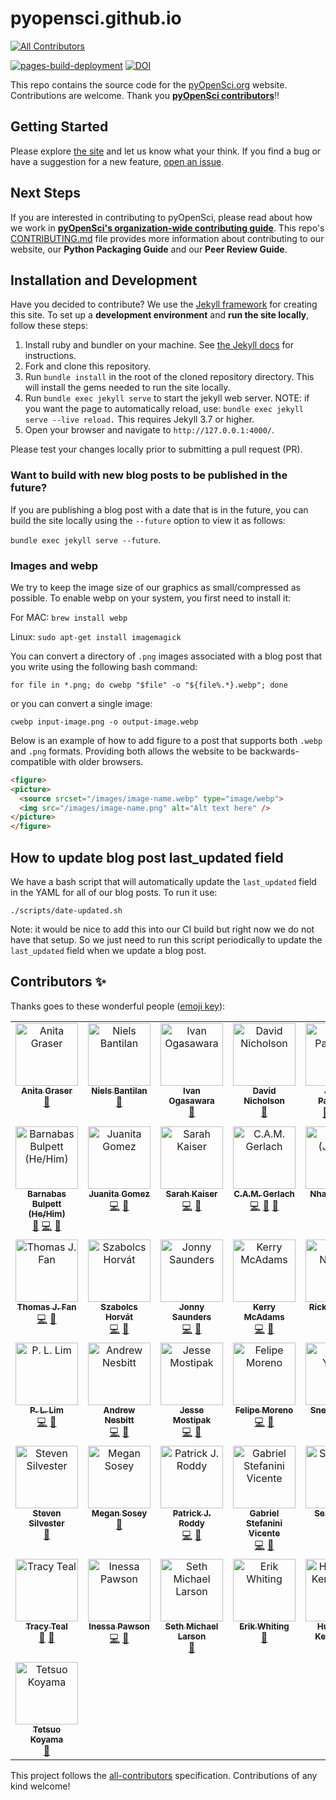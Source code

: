 # pyopensci.github.io
<!-- ALL-CONTRIBUTORS-BADGE:START - Do not remove or modify this section -->
[![All Contributors](https://img.shields.io/badge/all_contributors-43-orange.svg?style=flat-square)](#contributors-)
<!-- ALL-CONTRIBUTORS-BADGE:END -->
[![pages-build-deployment](https://github.com/pyOpenSci/pyopensci.github.io/actions/workflows/pages/pages-build-deployment/badge.svg)](https://github.com/pyOpenSci/pyopensci.github.io/actions/workflows/pages/pages-build-deployment)
[![DOI](https://zenodo.org/badge/174412809.svg)](https://zenodo.org/doi/10.5281/zenodo.10594115)


This repo contains the source code for the [pyOpenSci.org](https://pyopensci.org) website. Contributions are welcome. Thank you [**pyOpenSci contributors**](#contributors-✨)!!

## Getting Started

Please explore [the site](https://pyopensci.org) and let us know what your think. If you find a bug or have
a suggestion for a new feature, [open an issue](https://github.com/pyOpenSci/pyopensci.github.io/issues).

## Next Steps

If you are interested in contributing to pyOpenSci, please read about
how we work in [**pyOpenSci's organization-wide contributing guide**](https://www.pyopensci.org/handbook/CONTRIBUTING.html).
This repo's [CONTRIBUTING.md](./CONTRIBUTING.md) file provides more information
about contributing to our website, our **Python Packaging Guide** and our
**Peer Review Guide**.

## Installation and Development

Have you decided to contribute? We use the [Jekyll framework](https://jekyllrb.org)
for creating this site. To set up a **development environment** and **run the site locally**, follow these steps:

1. Install ruby and bundler on your machine. See [the Jekyll docs](https://jekyllrb.com/docs/installation/) for instructions.
2. Fork and clone this repository.
3. Run `bundle install` in the root of the cloned repository directory. This will
   install the gems needed to run the site locally.
4. Run `bundle exec jekyll serve` to start the jekyll web server.
NOTE: if you want the page to automatically reload, use: `bundle exec jekyll serve --live reload.` This requires Jekyll 3.7 or higher.
5. Open your browser and navigate to `http://127.0.0.1:4000/`.

Please test your changes locally prior to submitting a pull request (PR).


### Want to build with new blog posts to be published in the future?

If you are publishing a blog post with a date that is in the future, you can build the site locally using the `--future` option to view it as follows:

`bundle exec jekyll serve --future`.

### Images and webp

We try to keep the image size of our graphics as small/compressed as possible. To enable webp on your system, you first need to install it:

For MAC:
`brew install webp`

Linux:
`sudo apt-get install imagemagick`

You can convert a directory of `.png` images associated with a
blog post that you write using the following bash command:

`for file in *.png; do cwebp "$file" -o "${file%.*}.webp"; done`

or you can convert a single image:

`cwebp input-image.png -o output-image.webp`

Below is an example of how to add figure to a post that supports both `.webp` and `.png` formats. Providing both allows the website to be backwards-compatible with older browsers.

```html
<figure>
<picture>
  <source srcset="/images/image-name.webp" type="image/webp">
  <img src="/images/image-name.png" alt="Alt text here" />
</picture>
</figure>
```
## How to update blog post last_updated field

We have a bash script that will automatically update the `last_updated` field in the YAML for all of our blog posts. To run it use:

`./scripts/date-updated.sh`

Note: it would be nice to add this into our CI build but right now we do not have that setup. So we just need to run this script periodically to update the `last_updated` field when we update a blog post.

## Contributors ✨

Thanks goes to these wonderful people ([emoji key](https://allcontributors.org/docs/en/emoji-key)):

<!-- ALL-CONTRIBUTORS-LIST:START - Do not remove or modify this section -->
<!-- prettier-ignore-start -->
<!-- markdownlint-disable -->
<table>
  <tbody>
    <tr>
      <td align="center" valign="top" width="14.28%"><a href="http://anitagraser.com"><img src="https://avatars0.githubusercontent.com/u/590385?v=4?s=100" width="100px;" alt="Anita Graser"/><br /><sub><b>Anita Graser</b></sub></a><br /><a href="https://github.com/pyOpenSci/pyopensci.github.io/pulls?q=is%3Apr+reviewed-by%3Aanitagraser" title="Reviewed Pull Requests">👀</a></td>
      <td align="center" valign="top" width="14.28%"><a href="http://cosmicbboy.github.io/"><img src="https://avatars0.githubusercontent.com/u/2816689?v=4?s=100" width="100px;" alt="Niels Bantilan"/><br /><sub><b>Niels Bantilan</b></sub></a><br /><a href="https://github.com/pyOpenSci/pyopensci.github.io/pulls?q=is%3Apr+reviewed-by%3AcosmicBboy" title="Reviewed Pull Requests">👀</a></td>
      <td align="center" valign="top" width="14.28%"><a href="https://github.com/xmnlab"><img src="https://avatars2.githubusercontent.com/u/5209757?v=4?s=100" width="100px;" alt="Ivan Ogasawara"/><br /><sub><b>Ivan Ogasawara</b></sub></a><br /><a href="https://github.com/pyOpenSci/pyopensci.github.io/pulls?q=is%3Apr+reviewed-by%3Axmnlab" title="Reviewed Pull Requests">👀</a></td>
      <td align="center" valign="top" width="14.28%"><a href="https://twitter.com/githubbers"><img src="https://avatars2.githubusercontent.com/u/11934090?v=4?s=100" width="100px;" alt="David Nicholson"/><br /><sub><b>David Nicholson</b></sub></a><br /><a href="#blog-NickleDave" title="Blogposts">📝</a></td>
      <td align="center" valign="top" width="14.28%"><a href="http://www.earthdatascience.org"><img src="https://avatars0.githubusercontent.com/u/4017492?v=4?s=100" width="100px;" alt="Jenny Palomino"/><br /><sub><b>Jenny Palomino</b></sub></a><br /><a href="#ideas-jlpalomino" title="Ideas, Planning, & Feedback">🤔</a> <a href="https://github.com/pyOpenSci/pyopensci.github.io/pulls?q=is%3Apr+reviewed-by%3Ajlpalomino" title="Reviewed Pull Requests">👀</a> <a href="https://github.com/pyOpenSci/pyopensci.github.io/commits?author=jlpalomino" title="Code">💻</a></td>
      <td align="center" valign="top" width="14.28%"><a href="http://batalex.github.io"><img src="https://avatars.githubusercontent.com/u/11004857?v=4?s=100" width="100px;" alt="Alex Batisse"/><br /><sub><b>Alex Batisse</b></sub></a><br /><a href="#ideas-Batalex" title="Ideas, Planning, & Feedback">🤔</a> <a href="https://github.com/pyOpenSci/pyopensci.github.io/pulls?q=is%3Apr+reviewed-by%3ABatalex" title="Reviewed Pull Requests">👀</a></td>
      <td align="center" valign="top" width="14.28%"><a href="https://www.linkedin.com/in/semidan-robaina/"><img src="https://avatars.githubusercontent.com/u/21340147?v=4?s=100" width="100px;" alt="Semidán Robaina, Ph.D."/><br /><sub><b>Semidán Robaina, Ph.D.</b></sub></a><br /><a href="https://github.com/pyOpenSci/pyopensci.github.io/commits?author=Robaina" title="Code">💻</a></td>
    </tr>
    <tr>
      <td align="center" valign="top" width="14.28%"><a href="https://github.com/bbulpett"><img src="https://avatars.githubusercontent.com/u/6424805?v=4?s=100" width="100px;" alt="Barnabas Bulpett (He/Him)"/><br /><sub><b>Barnabas Bulpett (He/Him)</b></sub></a><br /><a href="https://github.com/pyOpenSci/pyopensci.github.io/pulls?q=is%3Apr+reviewed-by%3Abbulpett" title="Reviewed Pull Requests">👀</a> <a href="https://github.com/pyOpenSci/pyopensci.github.io/commits?author=bbulpett" title="Code">💻</a> <a href="#design-bbulpett" title="Design">🎨</a></td>
      <td align="center" valign="top" width="14.28%"><a href="https://github.com/juanis2112"><img src="https://avatars.githubusercontent.com/u/18587879?v=4?s=100" width="100px;" alt="Juanita Gomez"/><br /><sub><b>Juanita Gomez</b></sub></a><br /><a href="https://github.com/pyOpenSci/pyopensci.github.io/commits?author=juanis2112" title="Code">💻</a> <a href="https://github.com/pyOpenSci/pyopensci.github.io/pulls?q=is%3Apr+reviewed-by%3Ajuanis2112" title="Reviewed Pull Requests">👀</a></td>
      <td align="center" valign="top" width="14.28%"><a href="https://www.sckaiser.com"><img src="https://avatars.githubusercontent.com/u/6486256?v=4?s=100" width="100px;" alt="Sarah Kaiser"/><br /><sub><b>Sarah Kaiser</b></sub></a><br /><a href="https://github.com/pyOpenSci/pyopensci.github.io/commits?author=crazy4pi314" title="Code">💻</a> <a href="https://github.com/pyOpenSci/pyopensci.github.io/pulls?q=is%3Apr+reviewed-by%3Acrazy4pi314" title="Reviewed Pull Requests">👀</a></td>
      <td align="center" valign="top" width="14.28%"><a href="https://www.hamma.dev"><img src="https://avatars.githubusercontent.com/u/17051931?v=4?s=100" width="100px;" alt="C.A.M. Gerlach"/><br /><sub><b>C.A.M. Gerlach</b></sub></a><br /><a href="https://github.com/pyOpenSci/pyopensci.github.io/commits?author=CAM-Gerlach" title="Code">💻</a> <a href="#design-CAM-Gerlach" title="Design">🎨</a> <a href="https://github.com/pyOpenSci/pyopensci.github.io/pulls?q=is%3Apr+reviewed-by%3ACAM-Gerlach" title="Reviewed Pull Requests">👀</a></td>
      <td align="center" valign="top" width="14.28%"><a href="http://jonny.bio"><img src="https://avatars.githubusercontent.com/u/4750391?v=4?s=100" width="100px;" alt="Nhat (Jonny) Tran"/><br /><sub><b>Nhat (Jonny) Tran</b></sub></a><br /><a href="https://github.com/pyOpenSci/pyopensci.github.io/pulls?q=is%3Apr+reviewed-by%3AJonnyTran" title="Reviewed Pull Requests">👀</a> <a href="https://github.com/pyOpenSci/pyopensci.github.io/commits?author=JonnyTran" title="Code">💻</a></td>
      <td align="center" valign="top" width="14.28%"><a href="https://github.com/teddygroves"><img src="https://avatars.githubusercontent.com/u/17163471?v=4?s=100" width="100px;" alt="Teddy Groves"/><br /><sub><b>Teddy Groves</b></sub></a><br /><a href="https://github.com/pyOpenSci/pyopensci.github.io/commits?author=teddygroves" title="Code">💻</a> <a href="https://github.com/pyOpenSci/pyopensci.github.io/pulls?q=is%3Apr+reviewed-by%3Ateddygroves" title="Reviewed Pull Requests">👀</a></td>
      <td align="center" valign="top" width="14.28%"><a href="https://github.com/msarahan"><img src="https://avatars.githubusercontent.com/u/38393?v=4?s=100" width="100px;" alt="Mike Sarahan"/><br /><sub><b>Mike Sarahan</b></sub></a><br /><a href="https://github.com/pyOpenSci/pyopensci.github.io/commits?author=msarahan" title="Code">💻</a> <a href="https://github.com/pyOpenSci/pyopensci.github.io/pulls?q=is%3Apr+reviewed-by%3Amsarahan" title="Reviewed Pull Requests">👀</a></td>
    </tr>
    <tr>
      <td align="center" valign="top" width="14.28%"><a href="http://thomasjpfan.com"><img src="https://avatars.githubusercontent.com/u/5402633?v=4?s=100" width="100px;" alt="Thomas J. Fan"/><br /><sub><b>Thomas J. Fan</b></sub></a><br /><a href="https://github.com/pyOpenSci/pyopensci.github.io/commits?author=thomasjpfan" title="Code">💻</a> <a href="https://github.com/pyOpenSci/pyopensci.github.io/pulls?q=is%3Apr+reviewed-by%3Athomasjpfan" title="Reviewed Pull Requests">👀</a></td>
      <td align="center" valign="top" width="14.28%"><a href="http://szhorvat.net/"><img src="https://avatars.githubusercontent.com/u/1212871?v=4?s=100" width="100px;" alt="Szabolcs Horvát"/><br /><sub><b>Szabolcs Horvát</b></sub></a><br /><a href="https://github.com/pyOpenSci/pyopensci.github.io/commits?author=szhorvat" title="Code">💻</a> <a href="https://github.com/pyOpenSci/pyopensci.github.io/pulls?q=is%3Apr+reviewed-by%3Aszhorvat" title="Reviewed Pull Requests">👀</a></td>
      <td align="center" valign="top" width="14.28%"><a href="https://jon-e.net"><img src="https://avatars.githubusercontent.com/u/12961499?v=4?s=100" width="100px;" alt="Jonny Saunders"/><br /><sub><b>Jonny Saunders</b></sub></a><br /><a href="https://github.com/pyOpenSci/pyopensci.github.io/commits?author=sneakers-the-rat" title="Code">💻</a> <a href="https://github.com/pyOpenSci/pyopensci.github.io/pulls?q=is%3Apr+reviewed-by%3Asneakers-the-rat" title="Reviewed Pull Requests">👀</a></td>
      <td align="center" valign="top" width="14.28%"><a href="https://github.com/klmcadams"><img src="https://avatars.githubusercontent.com/u/58492561?v=4?s=100" width="100px;" alt="Kerry McAdams"/><br /><sub><b>Kerry McAdams</b></sub></a><br /><a href="https://github.com/pyOpenSci/pyopensci.github.io/commits?author=klmcadams" title="Code">💻</a> <a href="https://github.com/pyOpenSci/pyopensci.github.io/pulls?q=is%3Apr+reviewed-by%3Aklmcadams" title="Reviewed Pull Requests">👀</a></td>
      <td align="center" valign="top" width="14.28%"><a href="https://rickynilsson.github.io"><img src="https://avatars.githubusercontent.com/u/12720117?v=4?s=100" width="100px;" alt="Ricky Nilsson"/><br /><sub><b>Ricky Nilsson</b></sub></a><br /><a href="https://github.com/pyOpenSci/pyopensci.github.io/commits?author=rickynilsson" title="Code">💻</a> <a href="https://github.com/pyOpenSci/pyopensci.github.io/pulls?q=is%3Apr+reviewed-by%3Arickynilsson" title="Reviewed Pull Requests">👀</a></td>
      <td align="center" valign="top" width="14.28%"><a href="https://hachyderm.io/web/@willingc"><img src="https://avatars.githubusercontent.com/u/2680980?v=4?s=100" width="100px;" alt="Carol Willing"/><br /><sub><b>Carol Willing</b></sub></a><br /><a href="https://github.com/pyOpenSci/pyopensci.github.io/commits?author=willingc" title="Code">💻</a> <a href="https://github.com/pyOpenSci/pyopensci.github.io/pulls?q=is%3Apr+reviewed-by%3Awillingc" title="Reviewed Pull Requests">👀</a></td>
      <td align="center" valign="top" width="14.28%"><a href="https://eliotwrobson.github.io/"><img src="https://avatars.githubusercontent.com/u/1345068?v=4?s=100" width="100px;" alt="Eliot Robson"/><br /><sub><b>Eliot Robson</b></sub></a><br /><a href="https://github.com/pyOpenSci/pyopensci.github.io/commits?author=eliotwrobson" title="Code">💻</a> <a href="https://github.com/pyOpenSci/pyopensci.github.io/pulls?q=is%3Apr+reviewed-by%3Aeliotwrobson" title="Reviewed Pull Requests">👀</a></td>
    </tr>
    <tr>
      <td align="center" valign="top" width="14.28%"><a href="https://www.linkedin.com/in/pllim/"><img src="https://avatars.githubusercontent.com/u/2090236?v=4?s=100" width="100px;" alt="P. L. Lim"/><br /><sub><b>P. L. Lim</b></sub></a><br /><a href="https://github.com/pyOpenSci/pyopensci.github.io/commits?author=pllim" title="Code">💻</a> <a href="https://github.com/pyOpenSci/pyopensci.github.io/pulls?q=is%3Apr+reviewed-by%3Apllim" title="Reviewed Pull Requests">👀</a></td>
      <td align="center" valign="top" width="14.28%"><a href="https://nesbitt.io"><img src="https://avatars.githubusercontent.com/u/1060?v=4?s=100" width="100px;" alt="Andrew Nesbitt"/><br /><sub><b>Andrew Nesbitt</b></sub></a><br /><a href="https://github.com/pyOpenSci/pyopensci.github.io/commits?author=andrew" title="Code">💻</a> <a href="https://github.com/pyOpenSci/pyopensci.github.io/pulls?q=is%3Apr+reviewed-by%3Aandrew" title="Reviewed Pull Requests">👀</a></td>
      <td align="center" valign="top" width="14.28%"><a href="https://github.com/kierisi"><img src="https://avatars.githubusercontent.com/u/23085445?v=4?s=100" width="100px;" alt="Jesse Mostipak"/><br /><sub><b>Jesse Mostipak</b></sub></a><br /><a href="https://github.com/pyOpenSci/pyopensci.github.io/commits?author=kierisi" title="Code">💻</a> <a href="https://github.com/pyOpenSci/pyopensci.github.io/pulls?q=is%3Apr+reviewed-by%3Akierisi" title="Reviewed Pull Requests">👀</a></td>
      <td align="center" valign="top" width="14.28%"><a href="http://flpm.dev"><img src="https://avatars.githubusercontent.com/u/17676929?v=4?s=100" width="100px;" alt="Felipe Moreno"/><br /><sub><b>Felipe Moreno</b></sub></a><br /><a href="https://github.com/pyOpenSci/pyopensci.github.io/commits?author=flpm" title="Code">💻</a> <a href="https://github.com/pyOpenSci/pyopensci.github.io/pulls?q=is%3Apr+reviewed-by%3Aflpm" title="Reviewed Pull Requests">👀</a></td>
      <td align="center" valign="top" width="14.28%"><a href="https://github.com/sn3hay"><img src="https://avatars.githubusercontent.com/u/156010030?v=4?s=100" width="100px;" alt="Sneha Yadav"/><br /><sub><b>Sneha Yadav</b></sub></a><br /><a href="https://github.com/pyOpenSci/pyopensci.github.io/commits?author=sn3hay" title="Code">💻</a> <a href="https://github.com/pyOpenSci/pyopensci.github.io/pulls?q=is%3Apr+reviewed-by%3Asn3hay" title="Reviewed Pull Requests">👀</a></td>
      <td align="center" valign="top" width="14.28%"><a href="https://github.com/BradonZhang"><img src="https://avatars.githubusercontent.com/u/10603251?v=4?s=100" width="100px;" alt="Emily Zhang"/><br /><sub><b>Emily Zhang</b></sub></a><br /><a href="https://github.com/pyOpenSci/pyopensci.github.io/commits?author=BradonZhang" title="Code">💻</a> <a href="https://github.com/pyOpenSci/pyopensci.github.io/pulls?q=is%3Apr+reviewed-by%3ABradonZhang" title="Reviewed Pull Requests">👀</a></td>
      <td align="center" valign="top" width="14.28%"><a href="https://ffy00.github.io/"><img src="https://avatars.githubusercontent.com/u/11718923?v=4?s=100" width="100px;" alt="Filipe Laíns"/><br /><sub><b>Filipe Laíns</b></sub></a><br /><a href="https://github.com/pyOpenSci/pyopensci.github.io/commits?author=FFY00" title="Code">💻</a> <a href="https://github.com/pyOpenSci/pyopensci.github.io/pulls?q=is%3Apr+reviewed-by%3AFFY00" title="Reviewed Pull Requests">👀</a></td>
    </tr>
    <tr>
      <td align="center" valign="top" width="14.28%"><a href="https://www.linkedin.com/in/steven-silvester-90318721/"><img src="https://avatars.githubusercontent.com/u/2096628?v=4?s=100" width="100px;" alt="Steven Silvester"/><br /><sub><b>Steven Silvester</b></sub></a><br /><a href="https://github.com/pyOpenSci/pyopensci.github.io/pulls?q=is%3Apr+reviewed-by%3Ablink1073" title="Reviewed Pull Requests">👀</a></td>
      <td align="center" valign="top" width="14.28%"><a href="http://www.stsci.edu/"><img src="https://avatars.githubusercontent.com/u/503615?v=4?s=100" width="100px;" alt="Megan Sosey"/><br /><sub><b>Megan Sosey</b></sub></a><br /><a href="https://github.com/pyOpenSci/pyopensci.github.io/pulls?q=is%3Apr+reviewed-by%3Asosey" title="Reviewed Pull Requests">👀</a></td>
      <td align="center" valign="top" width="14.28%"><a href="https://paddyroddy.github.io"><img src="https://avatars.githubusercontent.com/u/15052188?v=4?s=100" width="100px;" alt="Patrick J. Roddy"/><br /><sub><b>Patrick J. Roddy</b></sub></a><br /><a href="https://github.com/pyOpenSci/pyopensci.github.io/commits?author=paddyroddy" title="Code">💻</a> <a href="https://github.com/pyOpenSci/pyopensci.github.io/pulls?q=is%3Apr+reviewed-by%3Apaddyroddy" title="Reviewed Pull Requests">👀</a></td>
      <td align="center" valign="top" width="14.28%"><a href="http://g4brielvs.me"><img src="https://avatars.githubusercontent.com/u/4053416?v=4?s=100" width="100px;" alt="Gabriel Stefanini Vicente"/><br /><sub><b>Gabriel Stefanini Vicente</b></sub></a><br /><a href="https://github.com/pyOpenSci/pyopensci.github.io/commits?author=g4brielvs" title="Code">💻</a> <a href="https://github.com/pyOpenSci/pyopensci.github.io/pulls?q=is%3Apr+reviewed-by%3Ag4brielvs" title="Reviewed Pull Requests">👀</a></td>
      <td align="center" valign="top" width="14.28%"><a href="https://github.com/SeanAverS"><img src="https://avatars.githubusercontent.com/u/110581427?v=4?s=100" width="100px;" alt="SeanAverS"/><br /><sub><b>SeanAverS</b></sub></a><br /><a href="https://github.com/pyOpenSci/pyopensci.github.io/commits?author=SeanAverS" title="Code">💻</a> <a href="https://github.com/pyOpenSci/pyopensci.github.io/pulls?q=is%3Apr+reviewed-by%3ASeanAverS" title="Reviewed Pull Requests">👀</a></td>
      <td align="center" valign="top" width="14.28%"><a href="https://github.com/ayhanxian"><img src="https://avatars.githubusercontent.com/u/20816603?v=4?s=100" width="100px;" alt="Han"/><br /><sub><b>Han</b></sub></a><br /><a href="https://github.com/pyOpenSci/pyopensci.github.io/commits?author=ayhanxian" title="Code">💻</a> <a href="https://github.com/pyOpenSci/pyopensci.github.io/pulls?q=is%3Apr+reviewed-by%3Aayhanxian" title="Reviewed Pull Requests">👀</a></td>
      <td align="center" valign="top" width="14.28%"><a href="https://github.com/jonkiparsky"><img src="https://avatars.githubusercontent.com/u/5283553?v=4?s=100" width="100px;" alt="Jon Kiparsky"/><br /><sub><b>Jon Kiparsky</b></sub></a><br /><a href="https://github.com/pyOpenSci/pyopensci.github.io/issues?q=author%3Ajonkiparsky" title="Bug reports">🐛</a> <a href="#ideas-jonkiparsky" title="Ideas, Planning, & Feedback">🤔</a></td>
    </tr>
    <tr>
      <td align="center" valign="top" width="14.28%"><a href="https://github.com/tracykteal"><img src="https://avatars.githubusercontent.com/u/889238?v=4?s=100" width="100px;" alt="Tracy Teal"/><br /><sub><b>Tracy Teal</b></sub></a><br /><a href="https://github.com/pyOpenSci/pyopensci.github.io/pulls?q=is%3Apr+reviewed-by%3Atracykteal" title="Reviewed Pull Requests">👀</a> <a href="#ideas-tracykteal" title="Ideas, Planning, & Feedback">🤔</a></td>
      <td align="center" valign="top" width="14.28%"><a href="https://github.com/InessaPawson"><img src="https://avatars.githubusercontent.com/u/43481325?v=4?s=100" width="100px;" alt="Inessa Pawson"/><br /><sub><b>Inessa Pawson</b></sub></a><br /><a href="https://github.com/pyOpenSci/pyopensci.github.io/commits?author=InessaPawson" title="Code">💻</a> <a href="https://github.com/pyOpenSci/pyopensci.github.io/pulls?q=is%3Apr+reviewed-by%3AInessaPawson" title="Reviewed Pull Requests">👀</a></td>
      <td align="center" valign="top" width="14.28%"><a href="https://sethmlarson.dev"><img src="https://avatars.githubusercontent.com/u/18519037?v=4?s=100" width="100px;" alt="Seth Michael Larson"/><br /><sub><b>Seth Michael Larson</b></sub></a><br /><a href="https://github.com/pyOpenSci/pyopensci.github.io/pulls?q=is%3Apr+reviewed-by%3Asethmlarson" title="Reviewed Pull Requests">👀</a></td>
      <td align="center" valign="top" width="14.28%"><a href="https://erikwhiting.com"><img src="https://avatars.githubusercontent.com/u/47164199?v=4?s=100" width="100px;" alt="Erik Whiting"/><br /><sub><b>Erik Whiting</b></sub></a><br /><a href="https://github.com/pyOpenSci/pyopensci.github.io/pulls?q=is%3Apr+reviewed-by%3Aerik-whiting" title="Reviewed Pull Requests">👀</a></td>
      <td align="center" valign="top" width="14.28%"><a href="https://github.com/hugovk"><img src="https://avatars.githubusercontent.com/u/1324225?v=4?s=100" width="100px;" alt="Hugo van Kemenade"/><br /><sub><b>Hugo van Kemenade</b></sub></a><br /><a href="https://github.com/pyOpenSci/pyopensci.github.io/commits?author=hugovk" title="Code">💻</a> <a href="https://github.com/pyOpenSci/pyopensci.github.io/pulls?q=is%3Apr+reviewed-by%3Ahugovk" title="Reviewed Pull Requests">👀</a></td>
      <td align="center" valign="top" width="14.28%"><a href="https://github.com/rmj3197"><img src="https://avatars.githubusercontent.com/u/54344732?v=4?s=100" width="100px;" alt="Raktim Mukhopadhyay"/><br /><sub><b>Raktim Mukhopadhyay</b></sub></a><br /><a href="https://github.com/pyOpenSci/pyopensci.github.io/commits?author=rmj3197" title="Code">💻</a> <a href="https://github.com/pyOpenSci/pyopensci.github.io/pulls?q=is%3Apr+reviewed-by%3Armj3197" title="Reviewed Pull Requests">👀</a></td>
      <td align="center" valign="top" width="14.28%"><a href="http://space.mit.edu/home/guenther/"><img src="https://avatars.githubusercontent.com/u/498688?v=4?s=100" width="100px;" alt="Hans Moritz Günther"/><br /><sub><b>Hans Moritz Günther</b></sub></a><br /><a href="https://github.com/pyOpenSci/pyopensci.github.io/commits?author=hamogu" title="Code">💻</a> <a href="https://github.com/pyOpenSci/pyopensci.github.io/pulls?q=is%3Apr+reviewed-by%3Ahamogu" title="Reviewed Pull Requests">👀</a></td>
    </tr>
    <tr>
      <td align="center" valign="top" width="14.28%"><a href="https://github.com/tkoyama010"><img src="https://avatars.githubusercontent.com/u/7513610?v=4?s=100" width="100px;" alt="Tetsuo Koyama"/><br /><sub><b>Tetsuo Koyama</b></sub></a><br /><a href="https://github.com/pyOpenSci/pyopensci.github.io/pulls?q=is%3Apr+reviewed-by%3Atkoyama010" title="Reviewed Pull Requests">👀</a></td>
    </tr>
  </tbody>
</table>

<!-- markdownlint-restore -->
<!-- prettier-ignore-end -->

<!-- ALL-CONTRIBUTORS-LIST:END -->

This project follows the [all-contributors](https://github.com/all-contributors/all-contributors) specification. Contributions of any kind welcome!
